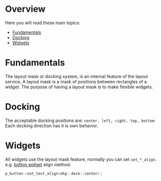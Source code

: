 # Overview

Here you will read these main topics:

- [Fundamentals](/ekg-docs/layout/#fundamentals)
- [Docking](/ekg-docs/layout/#docking)
- [Widgets](/ekg-docs/layout/#widgets)

# Fundamentals

The layout mask or docking system, is an internal feature of the layout service, A layout mask is a mask of positions between rectangles of a widget. The purpose of having a layout mask is to make flexible widgets.

# Docking

The acceptable docking positions are: `center, left, right, top, bottom`
Each docking direction has it is own behavior.

# Widgets

All widgets use the layout mask feature, normally you can set `set_*_align`.
e.g. [button widget](button.md) align method:

```cpp
p_button->set_text_align(ekg::dock::center);
```
